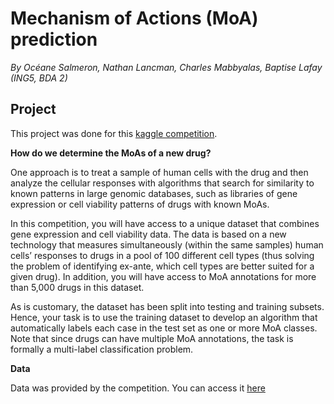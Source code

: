 # Mechanism of Actions (MoA) prediction
*By Océane Salmeron, Nathan Lancman, Charles Mabbyalas, Baptise Lafay (ING5, BDA 2)*

## Project

This project was done for this [kaggle competition](https://www.kaggle.com/c/lish-moa).

**How do we determine the MoAs of a new drug?**

One approach is to treat a sample of human cells with the drug and then analyze the cellular responses with algorithms that search for similarity to known patterns in large genomic databases, such as libraries of gene expression or cell viability patterns of drugs with known MoAs.

In this competition, you will have access to a unique dataset that combines gene expression and cell viability data. The data is based on a new technology that measures simultaneously (within the same samples) human cells’ responses to drugs in a pool of 100 different cell types (thus solving the problem of identifying ex-ante, which cell types are better suited for a given drug). In addition, you will have access to MoA annotations for more than 5,000 drugs in this dataset.

As is customary, the dataset has been split into testing and training subsets. Hence, your task is to use the training dataset to develop an algorithm that automatically labels each case in the test set as one or more MoA classes. Note that since drugs can have multiple MoA annotations, the task is formally a multi-label classification problem.

**Data**

Data was provided by the competition. You can access it [here](https://www.kaggle.com/c/lish-moa/data)
